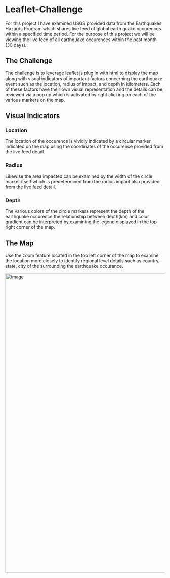# Leaflet-Challenge
For this project I have examined USGS provided data from the Earthquakes Hazards Program which shares live feed of global earth quake occurences within a specified time period. For the purpose of this project we will be viewing the live feed of all earthquake occurences within the past month (30 days).
## The Challenge
The challenge is to leverage leaflet js plug in with html to display the map along with visual indicators of important factors concerning the earthquake event such as the location, radius of impact, and depth in kilometers.
Each of these factors have their own visual representation and the details can be reviewed via a pop up which is activated by right clicking on each of the various markers on the map.
## Visual Indicators
### Location
The location of the occurence is vividly indicated by a circular marker indicated on the map using the coordinates of the occurence provided from the live feed detail.
### Radius
Likewise the area impacted can be examined by the width of the circle marker itself which is predetermined from the radius impact also provided from the live feed detail.
### Depth
The various colors of the circle markers represent the depth of the earthquake occurence the relationship between depth(km) and color gradient can be interpreted by examining the legend displayed in the top right corner of the map.
## The Map
Use the zoom feature located in the top left corner of the map to examine the location more closely to identify regional level details such as country, state, city of the surrounding the earthquake occurance.

<img width="946" alt="image" src="https://user-images.githubusercontent.com/90237519/155239905-e33834ab-f4fe-4017-bfff-549ca7f9f4e8.png">

